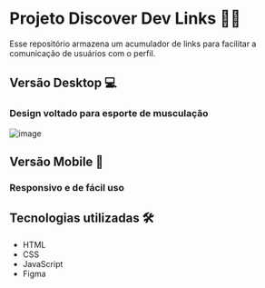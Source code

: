# Projeto Discover Dev Links 👨‍💻

Esse repositório armazena um acumulador de links para facilitar a comunicação de usuários com o perfil.

## Versão Desktop 💻

### Design voltado para esporte de musculação


![image](https://github.com/Daniel-Possamai/bioLinksThiago/assets/157435189/7cecca0b-9510-4729-a2de-44e5ae09955f)


## Versão Mobile 📱

### Responsivo e de fácil uso



## Tecnologias utilizadas 🛠

* HTML 
* CSS
* JavaScript
* Figma
